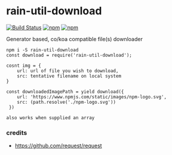 # rain-util-download #

[![Build Status](https://travis-ci.org/maxmill/rain-util-download.svg?style=flat-square)](https://travis-ci.org/maxmill/rain-util-download)
[![npm](https://img.shields.io/npm/v/rain-util-download.svg?style=flat-square)]()
[![npm](https://img.shields.io/npm/dt/rain-util-download.svg)]()

Generator based, co/koa compatible file(s) downloader

```
npm i -S rain-util-download
const download = require('rain-util-download');

cosnt img = {
    url: url of file you wish to download,
    src: tentative filename on local system
}

const downloadedImagePath = yield download({
    url: 'https://www.npmjs.com/static/images/npm-logo.svg',
    src: (path.resolve('./npm-logo.svg'))
 })

also works when supplied an array
```

### credits ###

- https://github.com/request/request
